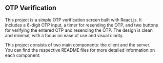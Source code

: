 ## OTP Verification
This project is a simple OTP verification screen built with React.js. It includes a 6-digit OTP input, a timer for resending the OTP, and two buttons for verifying the entered OTP and resending the OTP. The design is clean and minimal, with a focus on ease of use and visual clarity.

This project consists of two main components: the client and the server. You can find the respective README files for more detailed information on each component:

